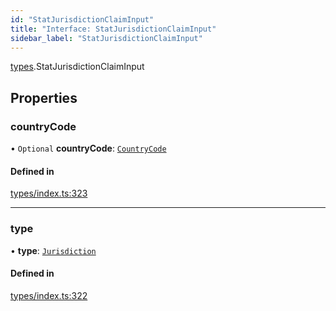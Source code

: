 ```yaml
---
id: "StatJurisdictionClaimInput"
title: "Interface: StatJurisdictionClaimInput"
sidebar_label: "StatJurisdictionClaimInput"
---
```


[types](../../../modules/Types/Types.md).StatJurisdictionClaimInput

## Properties

### countryCode

• `Optional` **countryCode**: [`CountryCode`](../../../enums/Generated/Types/CountryCode/CountryCode.md)

#### Defined in

[types/index.ts:323](https://github.com/PolymeshAssociation/polymesh-sdk/blob/968f8d70c/src/types/index.ts#L323)

___

### type

• **type**: [`Jurisdiction`](../../../enums/Types/ClaimType/ClaimType.md#jurisdiction)

#### Defined in

[types/index.ts:322](https://github.com/PolymeshAssociation/polymesh-sdk/blob/968f8d70c/src/types/index.ts#L322)

